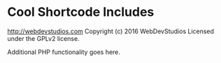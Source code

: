 # Cool Shortcode Includes #
http://webdevstudios.com
Copyright (c) 2016 WebDevStudios
Licensed under the GPLv2 license.

Additional PHP functionality goes here.